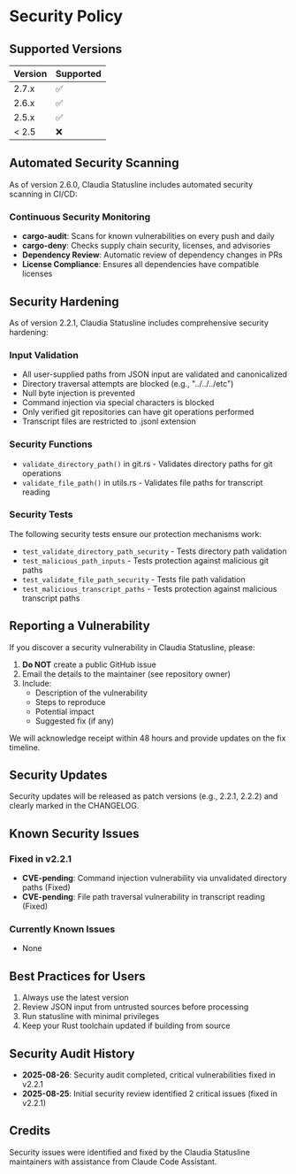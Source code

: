 # Security Policy

## Supported Versions

| Version | Supported          |
| ------- | ------------------ |
| 2.7.x   | :white_check_mark: |
| 2.6.x   | :white_check_mark: |
| 2.5.x   | :white_check_mark: |
| < 2.5   | :x:                |

## Automated Security Scanning

As of version 2.6.0, Claudia Statusline includes automated security scanning in CI/CD:

### Continuous Security Monitoring
- **cargo-audit**: Scans for known vulnerabilities on every push and daily
- **cargo-deny**: Checks supply chain security, licenses, and advisories
- **Dependency Review**: Automatic review of dependency changes in PRs
- **License Compliance**: Ensures all dependencies have compatible licenses

## Security Hardening

As of version 2.2.1, Claudia Statusline includes comprehensive security hardening:

### Input Validation
- All user-supplied paths from JSON input are validated and canonicalized
- Directory traversal attempts are blocked (e.g., "../../../etc")
- Null byte injection is prevented
- Command injection via special characters is blocked
- Only verified git repositories can have git operations performed
- Transcript files are restricted to .jsonl extension

### Security Functions
- `validate_directory_path()` in git.rs - Validates directory paths for git operations
- `validate_file_path()` in utils.rs - Validates file paths for transcript reading

### Security Tests
The following security tests ensure our protection mechanisms work:
- `test_validate_directory_path_security` - Tests directory path validation
- `test_malicious_path_inputs` - Tests protection against malicious git paths
- `test_validate_file_path_security` - Tests file path validation
- `test_malicious_transcript_paths` - Tests protection against malicious transcript paths

## Reporting a Vulnerability

If you discover a security vulnerability in Claudia Statusline, please:

1. **Do NOT** create a public GitHub issue
2. Email the details to the maintainer (see repository owner)
3. Include:
   - Description of the vulnerability
   - Steps to reproduce
   - Potential impact
   - Suggested fix (if any)

We will acknowledge receipt within 48 hours and provide updates on the fix timeline.

## Security Updates

Security updates will be released as patch versions (e.g., 2.2.1, 2.2.2) and clearly marked in the CHANGELOG.

## Known Security Issues

### Fixed in v2.2.1
- **CVE-pending**: Command injection vulnerability via unvalidated directory paths (Fixed)
- **CVE-pending**: File path traversal vulnerability in transcript reading (Fixed)

### Currently Known Issues
- None

## Best Practices for Users

1. Always use the latest version
2. Review JSON input from untrusted sources before processing
3. Run statusline with minimal privileges
4. Keep your Rust toolchain updated if building from source

## Security Audit History

- **2025-08-26**: Security audit completed, critical vulnerabilities fixed in v2.2.1
- **2025-08-25**: Initial security review identified 2 critical issues (fixed in v2.2.1)

## Credits

Security issues were identified and fixed by the Claudia Statusline maintainers with assistance from Claude Code Assistant.
